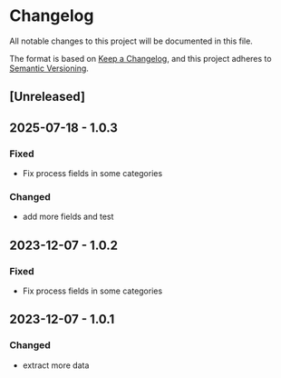 # Changelog

All notable changes to this project will be documented in this file.

The format is based on [Keep a Changelog](https://keepachangelog.com/en/1.0.0/),
and this project adheres to [Semantic Versioning](https://semver.org/spec/v2.0.0.html).

## [Unreleased]

## 2025-07-18 - 1.0.3

### Fixed

- Fix process fields in some categories

### Changed

- add more fields and test

## 2023-12-07 - 1.0.2

### Fixed

- Fix process fields in some categories

## 2023-12-07 - 1.0.1

### Changed

- extract more data
